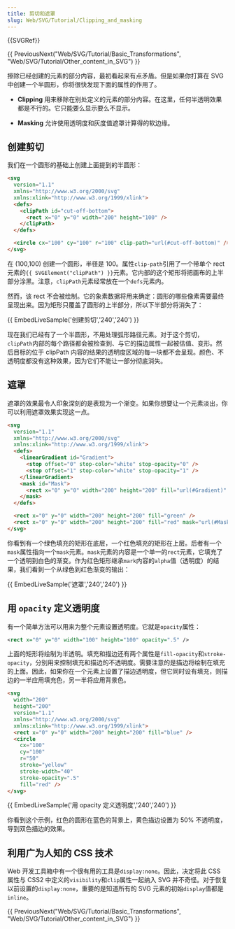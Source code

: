 ```yaml
---
title: 剪切和遮罩
slug: Web/SVG/Tutorial/Clipping_and_masking
---
```


{{SVGRef}}

{{ PreviousNext("Web/SVG/Tutorial/Basic_Transformations", "Web/SVG/Tutorial/Other_content_in_SVG") }}

擦除已经创建的元素的部分内容，最初看起来有点矛盾。但是如果你打算在 SVG 中创建一个半圆形，你将很快发现下面的属性的作用了。

- **Clipping** 用来移除在别处定义的元素的部分内容。在这里，任何半透明效果都是不行的。它只能要么显示要么不显示。

- **Masking** 允许使用透明度和灰度值遮罩计算得的软边缘。

## 创建剪切

我们在一个圆形的基础上创建上面提到的半圆形：

```html
<svg
  version="1.1"
  xmlns="http://www.w3.org/2000/svg"
  xmlns:xlink="http://www.w3.org/1999/xlink">
  <defs>
    <clipPath id="cut-off-bottom">
      <rect x="0" y="0" width="200" height="100" />
    </clipPath>
  </defs>

  <circle cx="100" cy="100" r="100" clip-path="url(#cut-off-bottom)" />
</svg>
```

在 (100,100) 创建一个圆形，半径是 100。属性`clip-path`引用了一个带单个 rect 元素的`{{ SVGElement("clipPath") }}`元素。它内部的这个矩形将把画布的上半部分涂黑。注意，`clipPath`元素经常放在一个`defs`元素内。

然而，该 rect 不会被绘制。它的象素数据将用来确定：圆形的哪些像素需要最终呈现出来。因为矩形只覆盖了圆形的上半部分，所以下半部分将消失了：

{{ EmbedLiveSample('创建剪切','240','240') }}

现在我们已经有了一个半圆形，不用处理弧形路径元素。对于这个剪切，`clipPath`内部的每个路径都会被检查到、与它的描边属性一起被估值、变形。然后目标的位于 clipPath 内容的结果的透明度区域的每一块都不会呈现。颜色、不透明度都没有这种效果，因为它们不能让一部分彻底消失。

## 遮罩

遮罩的效果最令人印象深刻的是表现为一个渐变。如果你想要让一个元素淡出，你可以利用遮罩效果实现这一点。

```html
<svg
  version="1.1"
  xmlns="http://www.w3.org/2000/svg"
  xmlns:xlink="http://www.w3.org/1999/xlink">
  <defs>
    <linearGradient id="Gradient">
      <stop offset="0" stop-color="white" stop-opacity="0" />
      <stop offset="1" stop-color="white" stop-opacity="1" />
    </linearGradient>
    <mask id="Mask">
      <rect x="0" y="0" width="200" height="200" fill="url(#Gradient)" />
    </mask>
  </defs>

  <rect x="0" y="0" width="200" height="200" fill="green" />
  <rect x="0" y="0" width="200" height="200" fill="red" mask="url(#Mask)" />
</svg>
```

你看到有一个绿色填充的矩形在底层，一个红色填充的矩形在上层。后者有一个`mask`属性指向一个`mask`元素。`mask`元素的内容是一个单一的`rect`元素，它填充了一个透明到白色的渐变。作为红色矩形继承`mark`内容的`alpha`值（透明度）的结果，我们看到一个从绿色到红色渐变的输出：

{{ EmbedLiveSample('遮罩','240','240') }}

## 用 `opacity` 定义透明度

有一个简单方法可以用来为整个元素设置透明度。它就是`opacity`属性：

```xml
<rect x="0" y="0" width="100" height="100" opacity=".5" />
```

上面的矩形将绘制为半透明。填充和描边还有两个属性是`fill-opacity`和`stroke-opacity`，分别用来控制填充和描边的不透明度。需要注意的是描边将绘制在填充的上面。因此，如果你在一个元素上设置了描边透明度，但它同时设有填充，则描边的一半应用填充色，另一半将应用背景色。

```html
<svg
  width="200"
  height="200"
  version="1.1"
  xmlns="http://www.w3.org/2000/svg"
  xmlns:xlink="http://www.w3.org/1999/xlink">
  <rect x="0" y="0" width="200" height="200" fill="blue" />
  <circle
    cx="100"
    cy="100"
    r="50"
    stroke="yellow"
    stroke-width="40"
    stroke-opacity=".5"
    fill="red" />
</svg>
```

{{ EmbedLiveSample('用 opacity 定义透明度','240','240') }}

你看到这个示例，红色的圆形在蓝色的背景上，黄色描边设置为 50% 不透明度，导到双色描边的效果。

## 利用广为人知的 CSS 技术

Web 开发工具箱中有一个很有用的工具是`display:none`。因此，决定将此 CSS 属性与 CSS2 中定义的`visibility`和`clip`属性一起纳入 SVG 并不奇怪。对于恢复以前设置的`display:none`，重要的是知道所有的 SVG 元素的初始`display`值都是`inline`。

{{ PreviousNext("Web/SVG/Tutorial/Basic_Transformations", "Web/SVG/Tutorial/Other_content_in_SVG") }}
